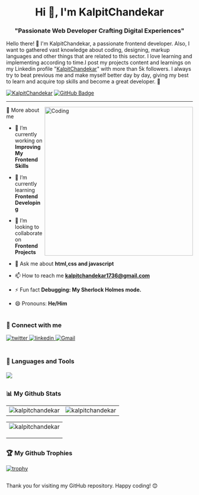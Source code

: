 <h1 align="center">Hi 👋, I'm KalpitChandekar</h1>

###

<h3 align="center">"Passionate Web Developer Crafting Digital Experiences"</h3>

Hello there! 👋 I'm KalpitChandekar, a passionate frontend developer. Also, I want to gathered vast knowledge about coding, designing, markup languages and other things that are related to this sector. I love learning and implementing according to time.I post my projects content and learnings on my Linkedin profile "[KalpitChandekar](https://www.linkedin.com/in/kalpit-chandekar-50a487255/)" with more than 5k followers. I always try to beat previous me and make myself better day by day, giving my best to learn and acquire top skills and become a great developer. 🎯

<p>
<a href="#"> <img src="https://komarev.com/ghpvc/?username=KalpitChandekar" alt="KalpitChandekar" /></a>
<a href="https://github.com/KalpitChandekar?tab=followers"><img src="https://img.shields.io/github/followers/KalpitChandekar?label=Followers&style=social" alt="GitHub Badge"></a>
</p>

<hr/>

<img align="right" alt="Coding" width="400"  src="https://media.tenor.com/rePDfDWO3XoAAAAd/hacking.gif" >

🚀 More about me

- 🔭 I’m currently working on **Improving My Frontend Skills**

- 🌱 I’m currently learning **Frontend Developing**

- 👯 I’m looking to collaborate on **Frontend Projects**

- 💬 Ask me about **html,css and javascript**

- 📫 How to reach me **kalpitchandekar1736@gmail.com**

- ⚡ Fun fact **Debugging: My Sherlock Holmes mode.**

- 😄 Pronouns: **He/Him**


#

<h3 align="left">🔗 Connect with me</h3>

<div align="left">
 
<a href="https://twitter.com/kalpitchandekar" target="_blank">
<img src=https://img.shields.io/badge/twitter-%2300acee.svg?&style=for-the-badge&logo=twitter&logoColor=white alt=twitter style="margin-bottom: 5px;" />
</a>
<a href="https://www.linkedin.com/in/kalpit-chandekar-50a487255/" target="_blank">
<img src=https://img.shields.io/badge/linkedin-%231E77B5.svg?&style=for-the-badge&logo=linkedin&logoColor=white alt=linkedin style="margin-bottom: 5px;" />
</a>
</a>
<a href="mailto:kalpitchandekar1736@gmail.com"><img alt="Gmail" src="https://img.shields.io/badge/Gmail-D14836?style=for-the-badge&logo=gmail&logoColor=white"/></a>
</div>
    

#

<h3 align="left" style="margin-bottom: 20px;" > 🧰 Languages and Tools</h3>

  <img align="center" src="https://skillicons.dev/icons?i=html,css,tailwind,js,bootstrap,sass,c,python,git,github,vscode,netlify" />


 ##

 <h3 align="left"> 📊 My Github Stats</h3>

<table align="center">
  <tr>
    <td><img src="https://github-readme-stats.vercel.app/api?username=kalpitchandekar&show_icons=true&locale=en&theme=highcontrast&hide_border=true" alt="kalpitchandekar" /></td>
    <td><img src="https://github-readme-stats.vercel.app/api/top-langs?username=kalpitchandekar&show_icons=true&locale=en&layout=compact&theme=highcontrast&hide_border=true" alt="kalpitchandekar" /></td
  </tr>
</table>

<table <p align="center">
  <tr>
    <td><img align="center" src="https://github-readme-streak-stats.herokuapp.com/?user=KalpitChandekar&theme=highcontrast&hide_border=true" alt="kalpitchandekar" /></p></td>

  </tr>
</table>

##

### 🏆 My Github Trophies
[![trophy](https://github-profile-trophy.vercel.app/?username=KalpitChandekar&theme=radical&row=1&margin-w=20&no-frame=true)](https://github.com/ryo-ma/github-profile-trophy)

##

Thank you for visiting my GitHub repository. Happy coding! 😊 

